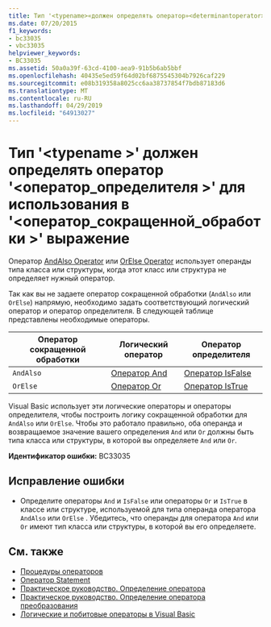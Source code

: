 ```yaml
---
title: Тип '<typename>«должен определять оператор»<determinantoperator>' для использования в '<shortcircuitoperator>' выражение
ms.date: 07/20/2015
f1_keywords:
- bc33035
- vbc33035
helpviewer_keywords:
- BC33035
ms.assetid: 50a0a39f-63cd-4100-aea9-91b5b6ab5bbf
ms.openlocfilehash: 40435e5ed59f64d02bf6875545304b7926caf229
ms.sourcegitcommit: e08b319358a8025cc6aa38737854f7bdb87183d6
ms.translationtype: MT
ms.contentlocale: ru-RU
ms.lasthandoff: 04/29/2019
ms.locfileid: "64913027"
---
```

# <a name="type-typename-must-define-operator-determinantoperator-to-be-used-in-a-shortcircuitoperator-expression"></a>Тип '\<typename >' должен определять оператор '\<оператор_определителя >' для использования в '\<оператор_сокращенной_обработки >' выражение
Оператор [AndAlso Operator](../../visual-basic/language-reference/operators/andalso-operator.md) или [OrElse Operator](../../visual-basic/language-reference/operators/orelse-operator.md) использует операнды типа класса или структуры, когда этот класс или структура не определяет нужный оператор.  
  
 Так как вы не задаете оператор сокращенной обработки (`AndAlso` или `OrElse`) напрямую, необходимо задать соответствующий логический оператор и оператор определителя. В следующей таблице представлены необходимые операторы.  
  
|Оператор сокращенной обработки|Логический оператор|Оператор определителя|  
|--------------------------------|----------------------|--------------------------|  
|`AndAlso`|[Оператор And](../../visual-basic/language-reference/operators/and-operator.md)|[Оператор IsFalse](../../visual-basic/language-reference/operators/isfalse-operator.md)|  
|`OrElse`|[Оператор Or](../../visual-basic/language-reference/operators/or-operator.md)|[Оператор IsTrue](../../visual-basic/language-reference/operators/istrue-operator.md)|  
  
 Visual Basic использует эти логические операторы и операторы определителя, чтобы построить логику сокращенной обработки для `AndAlso` или `OrElse`. Чтобы это работало правильно, оба операнда и возвращаемое значение вашего определения `And` или `Or` должны быть типа класса или структуры, в которой вы определяете `And` или `Or`.  
  
 **Идентификатор ошибки:** BC33035  
  
## <a name="to-correct-this-error"></a>Исправление ошибки  
  
- Определите операторы `And` и `IsFalse` или операторы `Or` и `IsTrue` в классе или структуре, используемой для типа операнда оператора `AndAlso` или `OrElse` . Убедитесь, что операнды для оператора `And` или `Or` имеют тип класса или структуры, в которой вы его определяете.  
  
## <a name="see-also"></a>См. также

- [Процедуры операторов](../../visual-basic/programming-guide/language-features/procedures/operator-procedures.md)
- [Оператор Statement](../../visual-basic/language-reference/statements/operator-statement.md)
- [Практическое руководство. Определение оператора](../../visual-basic/programming-guide/language-features/procedures/how-to-define-an-operator.md)
- [Практическое руководство. Определение оператора преобразования](../../visual-basic/programming-guide/language-features/procedures/how-to-define-a-conversion-operator.md)
- [Логические и побитовые операторы в Visual Basic](../../visual-basic/programming-guide/language-features/operators-and-expressions/logical-and-bitwise-operators.md)

